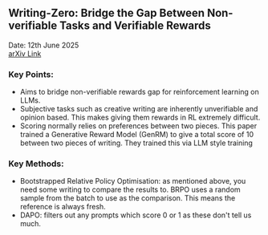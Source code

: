 ## Writing-Zero: Bridge the Gap Between Non-verifiable Tasks and Verifiable Rewards
Date: 12th June 2025  
[arXiv Link](https://arxiv.org/abs/2506.00103)

### Key Points:
- Aims to bridge non-verifiable rewards gap for reinforcement learning on LLMs.
- Subjective tasks such as creative writing are inherently unverifiable and opinion based. This makes giving them rewards
in RL extremely difficult.
- Scoring normally relies on preferences between two pieces. This paper trained a Generative Reward Model (GenRM) to give
a total score of 10 between two pieces of writing. They trained this via LLM style training

### Key Methods:
- Bootstrapped Relative Policy Optimisation: as mentioned above, you need some writing to compare the results to.
BRPO uses a random sample from the batch to use as the comparison. This means the reference is always fresh.
- DAPO: filters out any prompts which score 0 or 1 as these don't tell us much.